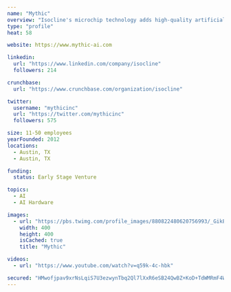 ```yaml
---
name: "Mythic"
overview: "Isocline's microchip technology adds high-quality artificial intelligence to any device. By providing unmatched performance under a tiny power budget, devices can unhook from the cloud and process intelligence locally in real-time. As a hyperscalable technology, Isocline's target products range from assisting voice controlled fitness trackers to fully autonomous vehicles."
type: "profile"
heat: 58

website: https://www.mythic-ai.com

linkedin:
  url: "https://www.linkedin.com/company/isocline"
  followers: 214

crunchbase:
  url: "https://www.crunchbase.com/organization/isocline"

twitter:
  username: "mythicinc"
  url: "https://twitter.com/mythicinc"
  followers: 575

size: 11-50 employees
yearFounded: 2012
locations:
  - Austin, TX
  - Austin, TX

funding:
  status: Early Stage Venture

topics:
  - AI
  - AI Hardware

images:
  - url: "https://pbs.twimg.com/profile_images/880822480620756993/_GikEhZy_400x400.jpg"
    width: 400
    height: 400
    isCached: true
    title: "Mythic"

videos:
  - url: "https://www.youtube.com/watch?v=q59k-4c-hbk"

secured: "HMwofjpav9xrNsLqiS7U3ezwynTbq2Ql7lXxR6eSB24QwBZ+KoD+TdWMRmF4WkO1k0chFFVUOABBETypX266BqLZLZlZXK30O2vvRd0QZJkpZ1Ch9OJeE7KF0TIS4N+wdzmuxvNznrJ8iJRrPDAxZN/FvVc+PYEMLhzKPnP716rFHorXq52WVrqBtFGeh7B/3tsl7issTjrhRzZe3+3Kbg0n0iL8I71UwVl3b6YkVsJCo4uGbTodsntj55wLjFtvpp8mR2KS9/sf8D8YsquVDBO8stmepAcPYNdRp1EYqUs4WCeuVEnlLM4n9qcgbozfNu2CQCDyfSTE/UiZwkRKiEGCRcyEe5yVpowur+dh3TVMLhgNqTGEgU1RMGO8NfCC;LwD7MqKfJyA+f1MDkzqwdQ=="
---
```


